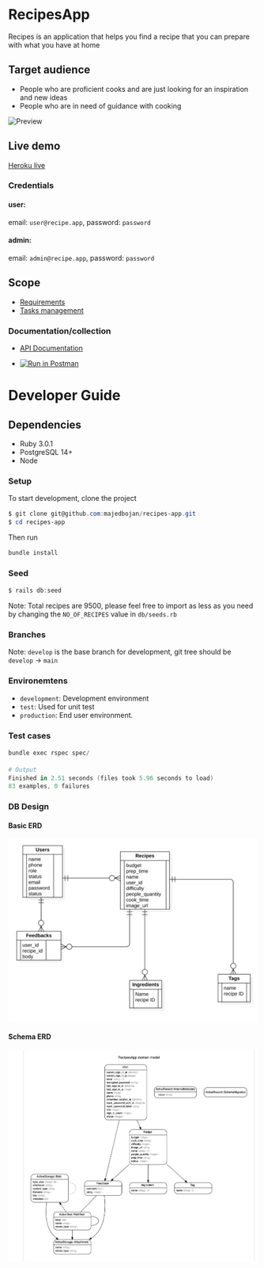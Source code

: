 # RecipesApp

Recipes is an application that helps you find a recipe that you can prepare with what you have at home

## Target audience

- People who are proficient cooks and are just looking for an inspiration and new ideas
- People who are in need of guidance with cooking

![Preview](./docs/recipeAppPreview.gif)

## Live demo

[Heroku live](https://recipe-app-test.herokuapp.com/)

### Credentials

#### user:

email: `user@recipe.app`, password: `password`

#### admin:

email: `admin@recipe.app`, password: `password`

## Scope

- [Requirements](./docs/requirements.md)
- [Tasks management](https://github.com/majedbojan/recipes-app/projects/1)

### Documentation/collection

- [API Documentation](https://documenter.getpostman.com/view/1831165/UVRGD434)

- [![Run in Postman](https://run.pstmn.io/button.svg)](https://app.getpostman.com/run-collection/6ba8f1062a920ab76dd4?action=collection%2Fimport)

# Developer Guide

## Dependencies

- Ruby 3.0.1
- PostgreSQL 14+
- Node

### Setup

To start development, clone the project

```powershell
$ git clone git@github.com:majedbojan/recipes-app.git
$ cd recipes-app
```

Then run

```powershell
bundle install
```

### Seed

```powershell
$ rails db:seed
```

Note: Total recipes are 9500, please feel free to import as less as you need by changing the `NO_OF_RECIPES` value in `db/seeds.rb`

### Branches

Note: `develop` is the base branch for development, git tree should be `develop` -> `main`

### Environemtens

- `development`: Development environment
- `test`: Used for unit test
- `production`: End user environment.

### Test cases

```powershell
bundle exec rspec spec/

# Output
Finished in 2.51 seconds (files took 5.96 seconds to load)
83 examples, 0 failures
```

### DB Design

#### Basic ERD

![ERD](./docs/recipeAppDB.png)

#### Schema ERD

![ERD](./docs/domain-model.png)
